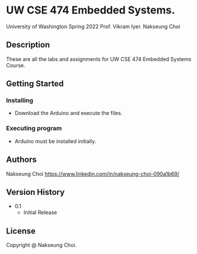 # UW CSE 474 Embedded Systems.

University of Washington
Spring 2022 
Prof. Vikram Iyer.
Nakseung Choi 

## Description

These are all the labs and assignments for UW CSE 474 Embedded Systems Course.

## Getting Started

### Installing

* Download the Arduino and execute the files.

### Executing program

* Arduino must be installed initially.

## Authors

Nakseung Choi
https://www.linkedin.com/in/nakseung-choi-090a1b69/

## Version History

* 0.1
    * Initial Release

## License

Copyright @ Nakseung Choi.
